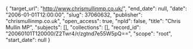 {
  "target_url": "http://www.chrismullinmp.co.uk/", 
  "end_date": null, 
  "date": "2006-01-01T12:00:00", 
  "slug": 37060632, 
  "publisher": "chrismullinmp.co.uk", 
  "open_access": true, 
  "npld": false, 
  "title": "Chris Mullin MP", 
  "subjects": [], 
  "collections": [], 
  "record_id": "20060101T120000/Z2Twr4/r/zgtnd7e55W5pQ==", 
  "scope": "root", 
  "start_date": null
}

